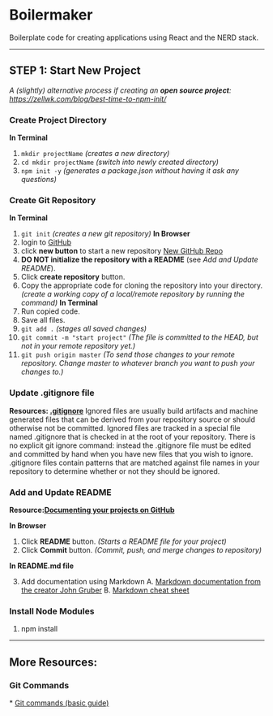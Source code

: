 # Boilermaker

Boilerplate code for creating applications using React and the NERD stack.

---

## STEP 1: Start New Project

_A (slightly) alternative process if creating an **open source project**: https://zellwk.com/blog/best-time-to-npm-init/_

### Create Project Directory

**In Terminal**

1. `mkdir projectName` _(creates a new directory)_
2. `cd mkdir projectName` _(switch into newly created directory)_
3. `npm init -y` _(generates a package.json without having it ask any questions)_

### Create Git Repository

**In Terminal**

1. `git init` _(creates a new git repository)_
   **In Browser**
2. login to [GitHub](https://github.com)
3. click **new button** to start a new repository [New GitHub Repo](https://github.com/new)
4. **DO NOT initialize the repository with a README** (see _Add and Update README_).
5. Click **create repository** button.
6. Copy the appropriate code for cloning the repository into your directory. _(create a working copy of a local/remote repository by running the command)_
   **In Terminal**
7. Run copied code.
8. Save all files.
9. `git add .` _(stages all saved changes)_
10. `git commit -m "start project"` _(The file is committed to the HEAD, but not in your remote repository yet.)_
11. `git push origin master` _(To send those changes to your remote repository. Change master to whatever branch you want to push your changes to.)_

### Update .gitignore file

**Resources: [.gitignore](https://github.com/github/gitignore)**
Ignored files are usually build artifacts and machine generated files that can be derived from your repository source or should otherwise not be committed.
Ignored files are tracked in a special file named .gitignore that is checked in at the root of your repository.
There is no explicit git ignore command: instead the .gitignore file must be edited and committed by hand when you have new files that you wish to ignore.
.gitignore files contain patterns that are matched against file names in your repository to determine whether or not they should be ignored.

### Add and Update README

**Resource:[Documenting your projects on GitHub](https://guides.github.com/features/wikis/)**

**In Browser**

1. Click **README** button. _(Starts a README file for your project)_
2. Click **Commit** button. _(Commit, push, and merge changes to repository)_

**In README.md file**

3. Add documentation using Markdown
   A. [Markdown documentation from the creator John Gruber](https://daringfireball.net/projects/markdown/syntax)
   B. [Markdown cheat sheet](https://www.markdownguide.org/cheat-sheet/)

<!-- | **In Terminal** | **In Browser**|
| **_ | _** |
| git add README.md | click README button|
| open README.md file | click commit button | -->

### Install Node Modules

1. npm install

---

## More Resources:

### Git Commands

\* [Git commands (basic guide)](http://rogerdudler.github.io/git-guide/)

